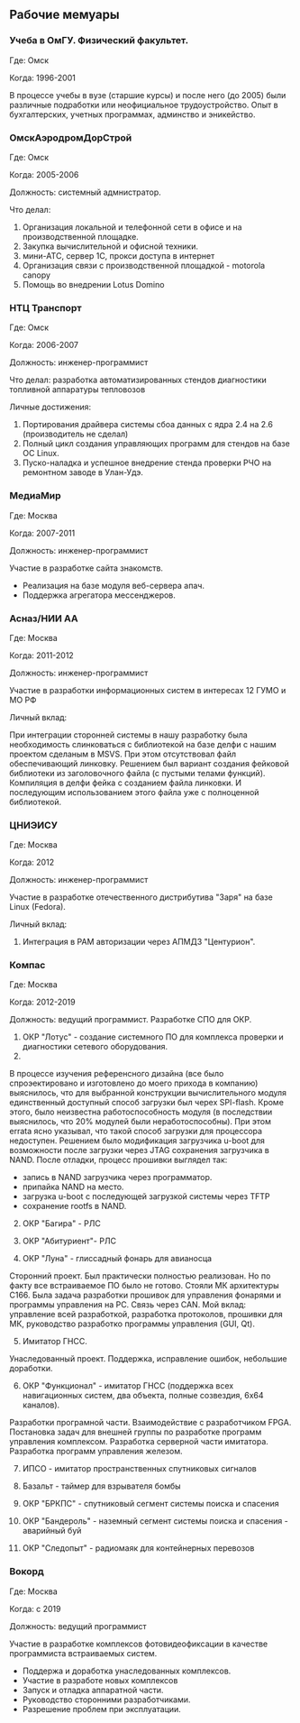 ## Рабочие мемуары

### Учеба в ОмГУ. Физический факультет.

Где: Омск

Когда: 1996-2001

В процессе учебы в вузе (старшие курсы) и после него (до 2005) были различные подработки или неофициальное трудоустройство. 
Опыт в бухгалтерских, учетных программах, админство и эникейство.

### ОмскАэродромДорСтрой
Где: Омск

Когда: 2005-2006

Должность: системный адмнистратор.

Что делал: 
1. Организация локальной и телефонной сети в офисе и на производственной площадке.
2. Закупка вычислительной и офисной техники.
3. мини-АТС, сервер 1С, прокси доступа в интернет
4. Организация связи с производственной площадкой - motorola canopy
5. Помощь во внедрении Lotus Domino 

### НТЦ Транспорт
Где:   Омск

Когда: 2006-2007 

Должность: инженер-программист

Что делал: разработка автоматизированных стендов диагностики топливной аппаратуры тепловозов

Личные достижения:
1. Портирования драйвера системы сбоа данных с ядра 2.4 на 2.6 (производитель не сделал)
2. Полный цикл создания управляющих программ для стендов на базе ОС Linux. 
3. Пуско-наладка и успешное внедрение стенда проверки РЧО на ремонтном заводе в Улан-Удэ.

### МедиаМир
Где:   Москва

Когда: 2007-2011 

Должность: инженер-программист

Участие в разработке сайта знакомств.
- Реализация на базе модуля веб-сервера апач.
- Поддержка агрегатора мессенджеров.

### Асназ/НИИ АА
Где:   Москва

Когда: 2011-2012 

Должность: инженер-программист

Участие в разработки информационных систем в интересах 12 ГУМО и МО РФ

Личный вклад:

При интеграции сторонней системы в нашу разработку была необходимость слинковаться с библиотекой на базе делфи
с нашим проектом сделаным в MSVS. При этом отсутствовал файл обеспечивающий линковку. 
Решением был вариант создания фейковой библиотеки из заголовочного файла (с пустыми телами функций).
Компиляция в делфи фейка с созданием файла линковки. И последующим использованием этого файла уже с полноценной библиотекой.

### ЦНИЭИСУ
Где:   Москва

Когда: 2012 

Должность: инженер-программист

Участие в разработке отечественного дистрибутива "Заря" на базе Linux (Fedora).

Личный вклад: 
1. Интеграция в PAM авторизации через АПМДЗ "Центурион".

### Компас
Где:   Москва

Когда: 2012-2019 

Должность: ведущий программист. Разработке СПО для ОКР.

1. ОКР "Лотус" - создание системного ПО для комплекса проверки и диагностики сетевого оборудования.
2. 
В процессе изучения референсного дизайна (все было спроэектировано и изготовлено до моего прихода в компанию) выяснилось, что для выбранной конструкции вычислительного модуля единственный доступный способ загрузки был черех SPI-flash.
Кроме этого, было неизвестна работоспособность модуля (в последствии выяснилось, что 20% модулей были неработоспособны).
При этом errata ясно указывал, что такой способ загрузки для процессора недоступен. Решением было модификация загрузчика u-boot  для возможности после загрузки через JTAG сохранения загрузчика в NAND. После отладки, процесс прошивки выглядел так:
- запись в NAND загрузчика через программатор.
- припайка NAND на место. 
- загрузка u-boot с последующей загрузкой системы через TFTP
- сохранение rootfs в NAND.

2. ОКР "Багира" - РЛС

3. ОКР "Абитуриент"- РЛС

4. ОКР "Луна" - глиссадный фонарь для авианосца

Сторонний проект. Был практически полностью реализован. Но по факту все встраиваемое ПО было не готово.
Стояли МК архитектуры C166. Была задача разработки прошивок для управления фонарями и программы управления на PC.
Связь через CAN. 
Мой вклад: управление всей разработкой, разработка протоколов, прошивки для МК, руководство разработко программы управления (GUI, Qt).

5. Имитатор ГНСС.

Унаследованный проект. Поддержка, исправление ошибок, небольшие доработки.

6. ОКР "Функционал" - имитатор ГНСС (поддержка всех навигационных систем, два объекта, полные созвездия, 6x64 каналов).

Разработки програмной части. Взаимодействие с разработчиком FPGA. Постановка задач для внешней группы по разработке программ управления комплексом.
Разработка серверной части имитатора. Разработка программ управления железом.

7. ИПСО - имитатор пространственных спутниковых сигналов

8. Базальт - таймер для взрывателя бомбы

9. ОКР "БРКПС" - спутниковый сегмент системы поиска и спасения

10. ОКР "Бандероль"  - наземный сегмент системы поиска и спасения - аварийный буй

11. ОКР "Следопыт" - радиомаяк для контейнерных перевозов

### Вокорд
Где:   Москва

Когда: с 2019

Должность: ведущий программист

Участие в разработке комплексов фотовидеофиксации в качестве программиста встраиваемых систем.
- Поддержа и доработка унаследованных комплексов.
- Участие в разработе новых комплексов
- Запуск и отладка аппаратной части.
- Руководство сторонними разработчиками.
- Разрешение проблем при эксплуатации.

